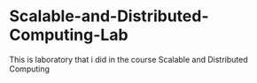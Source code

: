 # Scalable-and-Distributed-Computing-Lab
This is laboratory that i did in the course Scalable and Distributed Computing
